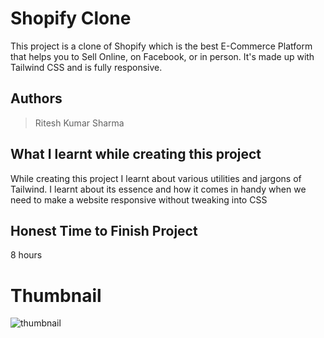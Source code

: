 
# Shopify Clone

This project is a clone of Shopify which is the best E-Commerce Platform that helps you to Sell Online, on Facebook, or in person. It's made up with Tailwind CSS and is fully responsive.





## Authors

 >Ritesh Kumar Sharma


## What I learnt while creating this project

While creating this project I learnt about various utilities and jargons of Tailwind. I learnt about its essence and how it comes in handy when we need to make a website responsive without tweaking into CSS



## Honest Time to Finish Project

8 hours



# Thumbnail
![thumbnail](https://user-images.githubusercontent.com/109421054/187705125-ebdf83f3-7a89-4472-8a8a-c9e4529bad3e.png)

